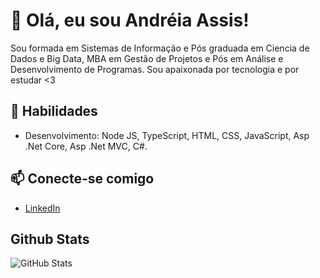 # 👋 Olá, eu sou Andréia Assis!

Sou formada em Sistemas de Informação e Pós graduada em Ciencia de Dados e Big Data, MBA em Gestão de Projetos e Pós em Análise e Desenvolvimento de Programas. Sou apaixonada por tecnologia e por estudar <3

##  🚀 Habilidades

- Desenvolvimento: Node JS, TypeScript, HTML, CSS, JavaScript, Asp .Net Core, Asp .Net MVC, C#.

## 📫 Conecte-se comigo

- [LinkedIn](https://www.linkedin.com/in/andr%C3%A9ia-assis-a2289977/)

## Github Stats
![GitHub Stats](https://github-readme-stats.vercel.app/api?username=AndreiaAssis&theme=transparent&bg_color=000000&border_color=fff&show_icons=true&icon_color=fff&title_color=fff&text_color=fff&hide_title=true&hide=stars)
